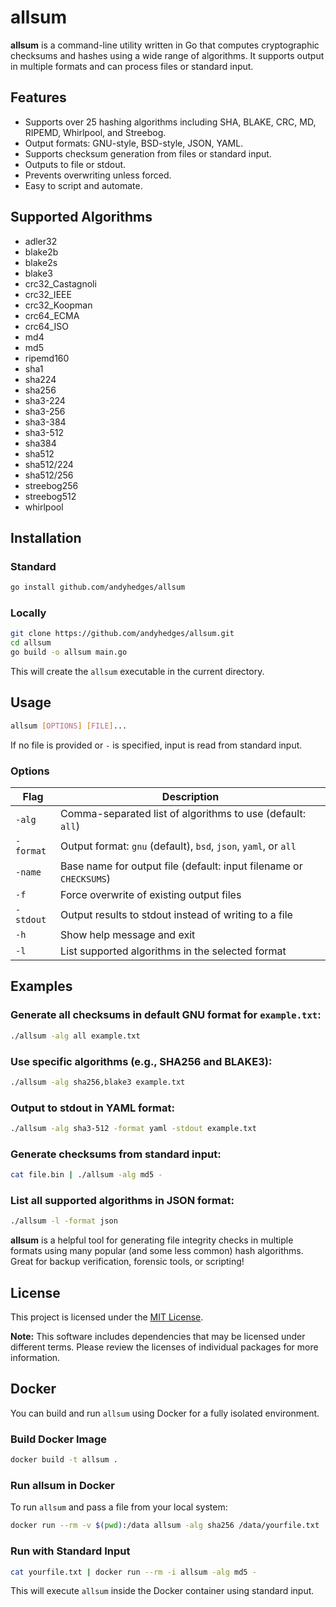 
# allsum

**allsum** is a command-line utility written in Go that computes cryptographic checksums and hashes using a wide range of algorithms. It supports output in multiple formats and can process files or standard input.

## Features

- Supports over 25 hashing algorithms including SHA, BLAKE, CRC, MD, RIPEMD, Whirlpool, and Streebog.
- Output formats: GNU-style, BSD-style, JSON, YAML.
- Supports checksum generation from files or standard input.
- Outputs to file or stdout.
- Prevents overwriting unless forced.
- Easy to script and automate.

## Supported Algorithms

- adler32  
- blake2b  
- blake2s  
- blake3  
- crc32_Castagnoli  
- crc32_IEEE  
- crc32_Koopman  
- crc64_ECMA  
- crc64_ISO  
- md4  
- md5  
- ripemd160  
- sha1  
- sha224  
- sha256  
- sha3-224  
- sha3-256  
- sha3-384  
- sha3-512  
- sha384  
- sha512  
- sha512/224  
- sha512/256  
- streebog256  
- streebog512  
- whirlpool  

## Installation

### Standard

```bash
go install github.com/andyhedges/allsum
```

### Locally

```bash
git clone https://github.com/andyhedges/allsum.git
cd allsum
go build -o allsum main.go
```

This will create the `allsum` executable in the current directory.

## Usage

```bash
allsum [OPTIONS] [FILE]...
```

If no file is provided or `-` is specified, input is read from standard input.

### Options

| Flag         | Description                                                                 |
|--------------|-----------------------------------------------------------------------------|
| `-alg`       | Comma-separated list of algorithms to use (default: `all`)                  |
| `-format`    | Output format: `gnu` (default), `bsd`, `json`, `yaml`, or `all`             |
| `-name`      | Base name for output file (default: input filename or `CHECKSUMS`)          |
| `-f`         | Force overwrite of existing output files                                     |
| `-stdout`    | Output results to stdout instead of writing to a file                        |
| `-h`         | Show help message and exit                                                   |
| `-l`         | List supported algorithms in the selected format                             |

## Examples

### Generate all checksums in default GNU format for `example.txt`:

```bash
./allsum -alg all example.txt
```

### Use specific algorithms (e.g., SHA256 and BLAKE3):

```bash
./allsum -alg sha256,blake3 example.txt
```

### Output to stdout in YAML format:

```bash
./allsum -alg sha3-512 -format yaml -stdout example.txt
```

### Generate checksums from standard input:

```bash
cat file.bin | ./allsum -alg md5 -
```

### List all supported algorithms in JSON format:

```bash
./allsum -l -format json
```

**allsum** is a helpful tool for generating file integrity checks in multiple formats using many popular (and some less common) hash algorithms. Great for backup verification, forensic tools, or scripting!


## License

This project is licensed under the [MIT License](LICENSE).

**Note:** This software includes dependencies that may be licensed under different terms. Please review the licenses of individual packages for more information.

## Docker

You can build and run `allsum` using Docker for a fully isolated environment.

### Build Docker Image

```bash
docker build -t allsum .
```

### Run allsum in Docker

To run `allsum` and pass a file from your local system:

```bash
docker run --rm -v $(pwd):/data allsum -alg sha256 /data/yourfile.txt
```

### Run with Standard Input

```bash
cat yourfile.txt | docker run --rm -i allsum -alg md5 -
```

This will execute `allsum` inside the Docker container using standard input.
